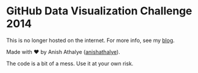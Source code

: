 # GitHub Data Visualization Challenge 2014

This is no longer hosted on the internet. For more info, see my [blog][blog].

Made with &hearts; by Anish Athalye ([anishathalye][anishathalye]).

The code is a bit of a mess. Use it at your own risk.

[blog]: http://www.anishathalye.com/2014/08/25/git-live/
[anishathalye]: https://github.com/anishathalye

